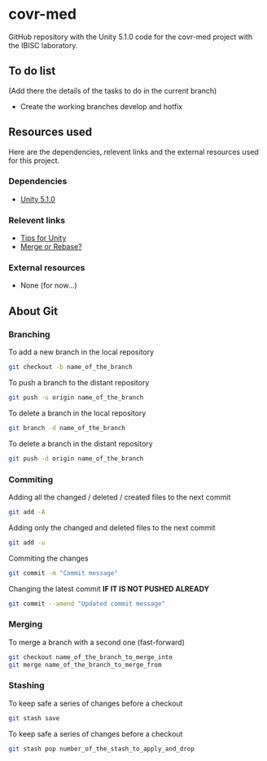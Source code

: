 # covr-med

GitHub repository with the Unity 5.1.0 code for the covr-med project with the IBISC laboratory.


## To do list

(Add there the details of the tasks to do in the current branch)

* Create the working branches develop and hotfix


## Resources used

Here are the dependencies, relevent links and the external resources used for this project.


### Dependencies

* [Unity 5.1.0](https://unity3d.com/fr/get-unity/download/archive)


### Relevent links

* [Tips for Unity](https://www.gamasutra.com/blogs/HermanTulleken/20160812/279100/50_Tips_and_Best_Practices_for_Unity_2016_Edition.php)
* [Merge or Rebase?](https://www.atlassian.com/git/tutorials/merging-vs-rebasing)


### External resources

* None (for now...)


## About Git

### Branching

To add a new branch in the local repository
```bash
git checkout -b name_of_the_branch
```

To push a branch to the distant repository
```bash
git push -u origin name_of_the_branch
```

To delete a branch in the local repository
```bash
git branch -d name_of_the_branch
```

To delete a branch in the distant repository
```bash
git push -d origin name_of_the_branch
```


### Commiting

Adding all the changed / deleted / created files to the next commit
```bash
git add -A
```

Adding only the changed and deleted files to the next commit
```bash
git add -u
```

Commiting the changes
```bash
git commit -m "Commit message"
```

Changing the latest commit **IF IT IS NOT PUSHED ALREADY**
```bash
git commit --amend "Updated commit message"
```


### Merging

To merge a branch with a second one (fast-forward)
```bash
git checkout name_of_the_branch_to_merge_into
git merge name_of_the_branch_to_merge_from
```


### Stashing

To keep safe a series of changes before a checkout
```bash
git stash save
```

To keep safe a series of changes before a checkout
```bash
git stash pop number_of_the_stash_to_apply_and_drop
```
